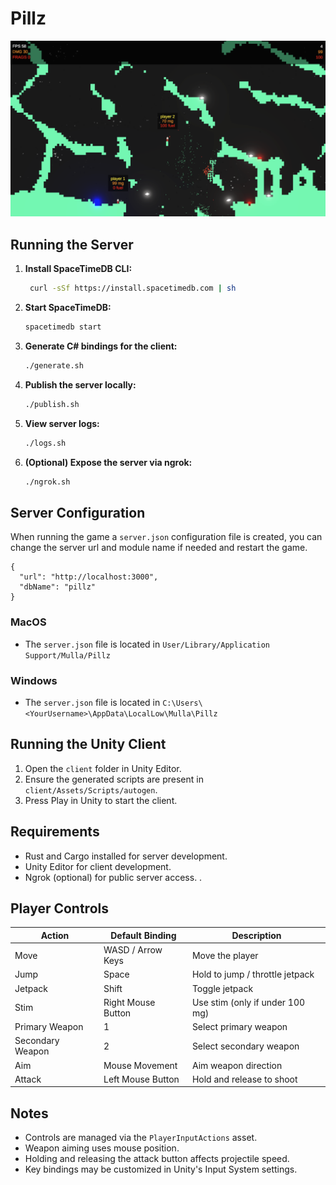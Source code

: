 # Pillz

![img1.png](img1.png)

## Running the Server

1. **Install SpaceTimeDB CLI:**
   ```sh
    curl -sSf https://install.spacetimedb.com | sh   
   ```
   
2. **Start SpaceTimeDB:**
    ```sh
    spacetimedb start
    ```

3. **Generate C# bindings for the client:**
   ```sh
   ./generate.sh
   ```

4. **Publish the server locally:**
   ```sh
   ./publish.sh
   ```

5. **View server logs:**
   ```sh
   ./logs.sh
   ```

6. **(Optional) Expose the server via ngrok:**
   ```sh
   ./ngrok.sh
   ```

## Server Configuration
When running the game a `server.json` configuration file is created, you can change the server url and module name if needed and restart the game.

```
{
  "url": "http://localhost:3000",
  "dbName": "pillz"
}
```

### MacOS
- The `server.json` file is located in `User/Library/Application Support/Mulla/Pillz`
### Windows
- The `server.json` file is located in `C:\Users\<YourUsername>\AppData\LocalLow\Mulla\Pillz`

## Running the Unity Client

1. Open the `client` folder in Unity Editor.
2. Ensure the generated scripts are present in `client/Assets/Scripts/autogen`.
3. Press Play in Unity to start the client.

## Requirements

- Rust and Cargo installed for server development.
- Unity Editor for client development.
- Ngrok (optional) for public server access.
.

## Player Controls

| Action            | Default Binding    | Description                     |
|-------------------|--------------------|---------------------------------|
| Move              | WASD / Arrow Keys  | Move the player                 |
| Jump              | Space              | Hold to jump / throttle jetpack |
| Jetpack           | Shift              | Toggle jetpack                  |
| Stim              | Right Mouse Button | Use stim (only if under 100 mg) |
| Primary Weapon    | 1                  | Select primary weapon           |
| Secondary Weapon  | 2                  | Select secondary weapon         |
| Aim               | Mouse Movement     | Aim weapon direction            |
| Attack    | Left Mouse Button  | Hold and release to shoot       |

## Notes

- Controls are managed via the `PlayerInputActions` asset.
- Weapon aiming uses mouse position.
- Holding and releasing the attack button affects projectile speed.
- Key bindings may be customized in Unity's Input System settings.

